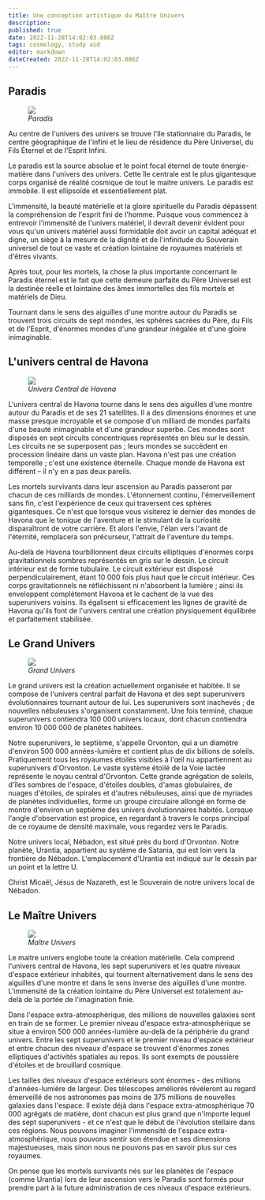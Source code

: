 ```yaml
---
title: Une conception artistique du Maître Univers
description:
published: true
date: 2022-11-28T14:02:03.086Z
tags: cosmology, study aid
editor: markdown
dateCreated: 2022-11-28T14:02:03.086Z
---
```


## Paradis

<figure id="Master_fig_1" class="image urantiapedia">
<img src="/image/article/Paradise-700.jpg">
<figcaption><em>Paradis</em></figcaption>
</figure>

Au centre de l'univers des univers se trouve l'Ile stationnaire du Paradis, le centre géographique de l'infini et le lieu de résidence du Père Universel, du Fils Éternel et de l'Esprit Infini.

Le paradis est la source absolue et le point focal éternel de toute énergie-matière dans l'univers des univers. Cette île centrale est le plus gigantesque corps organisé de réalité cosmique de tout le maitre univers. Le paradis est immobile. Il est ellipsoïde et essentiellement plat.

L'immensité, la beauté matérielle et la gloire spirituelle du Paradis dépassent la compréhension de l'esprit fini de l'homme. Puisque vous commencez à entrevoir l'immensité de l'univers matériel, il devrait devenir évident pour vous qu'un univers matériel aussi formidable doit avoir un capital adéquat et digne, un siège à la mesure de la dignité et de l'infinitude du Souverain universel de tout ce vaste et création lointaine de royaumes matériels et d'êtres vivants.

Après tout, pour les mortels, la chose la plus importante concernant le Paradis éternel est le fait que cette demeure parfaite du Père Universel est la destinée réelle et lointaine des âmes immortelles des fils mortels et matériels de Dieu.

Tournant dans le sens des aiguilles d'une montre autour du Paradis se trouvent trois circuits de sept mondes, les sphères sacrées du Père, du Fils et de l'Esprit, d'énormes mondes d'une grandeur inégalée et d'une gloire inimaginable.

## L'univers central de Havona

<figure id="Master_fig_2" class="image urantiapedia">
<img src="/image/article/Central-Universe-of-Havona-700.jpg">
<figcaption><em>Univers Central de Havona</em></figcaption>
</figure>

L'univers central de Havona tourne dans le sens des aiguilles d'une montre autour du Paradis et de ses 21 satellites. Il a des dimensions énormes et une masse presque incroyable et se compose d'un milliard de mondes parfaits d'une beauté inimaginable et d'une grandeur superbe. Ces mondes sont disposés en sept circuits concentriques représentés en bleu sur le dessin. Les circuits ne se superposent pas ; leurs mondes se succèdent en procession linéaire dans un vaste plan. Havona n'est pas une création temporelle ; c'est une existence éternelle. Chaque monde de Havona est différent – ​​il n'y en a pas deux pareils.

Les mortels survivants dans leur ascension au Paradis passeront par chacun de ces milliards de mondes. L'étonnement continu, l'émerveillement sans fin, c'est l'expérience de ceux qui traversent ces sphères gigantesques. Ce n'est que lorsque vous visiterez le dernier des mondes de Havona que le tonique de l'aventure et le stimulant de la curiosité disparaîtront de votre carrière. Et alors l'envie, l'élan vers l'avant de l'éternité, remplacera son précurseur, l'attrait de l'aventure du temps.

Au-delà de Havona tourbillonnent deux circuits elliptiques d'énormes corps gravitationnels sombres représentés en gris sur le dessin. Le circuit intérieur est de forme tubulaire. Le circuit extérieur est disposé perpendiculairement, étant 10 000 fois plus haut que le circuit intérieur. Ces corps gravitationnels ne réfléchissent ni n'absorbent la lumière ; ainsi ils enveloppent complètement Havona et le cachent de la vue des superunivers voisins. Ils égalisent si efficacement les lignes de gravité de Havona qu'ils font de l'univers central une création physiquement équilibrée et parfaitement stabilisée.

## Le Grand Univers

<figure id="Master_fig_3" class="image urantiapedia">
<img src="/image/article/Grand-Universe-700.jpg">
<figcaption><em>Grand Univers</em></figcaption>
</figure>

Le grand univers est la création actuellement organisée et habitée. Il se compose de l'univers central parfait de Havona et des sept superunivers évolutionnaires tournant autour de lui. Les superunivers sont inachevés ; de nouvelles nébuleuses s'organisent constamment. Une fois terminé, chaque superunivers contiendra 100 000 univers locaux, dont chacun contiendra environ 10 000 000 de planètes habitées.

Notre superunivers, le septième, s'appelle Orvonton, qui a un diamètre d'environ 500 000 années-lumière et contient plus de dix billions de soleils. Pratiquement tous les royaumes étoilés visibles à l'œil nu appartiennent au superunivers d'Orvonton. Le vaste système étoilé de la Voie lactée représente le noyau central d'Orvonton. Cette grande agrégation de soleils, d'îles sombres de l'espace, d'étoiles doubles, d'amas globulaires, de nuages ​​d'étoiles, de spirales et d'autres nébuleuses, ainsi que de myriades de planètes individuelles, forme un groupe circulaire allongé en forme de montre d'environ un septième des univers évolutionnaires habités. Lorsque l'angle d'observation est propice, en regardant à travers le corps principal de ce royaume de densité maximale, vous regardez vers le Paradis.

Notre univers local, Nébadon, est situé près du bord d'Orvonton. Notre planète, Urantia, appartient au système de Satania, qui est loin vers la frontière de Nébadon. L'emplacement d'Urantia est indiqué sur le dessin par un point et la lettre U.

Christ Micaël, Jésus de Nazareth, est le Souverain de notre univers local de Nébadon.

## Le Maître Univers

<figure id="Master_fig_4" class="image urantiapedia">
<img src="/image/article/Master-Universe-700.jpg">
<figcaption><em>Maître Univers</em></figcaption>
</figure>

Le maitre univers englobe toute la création matérielle. Cela comprend l'univers central de Havona, les sept superunivers et les quatre niveaux d'espace extérieur inhabités, qui tournent alternativement dans le sens des aiguilles d'une montre et dans le sens inverse des aiguilles d'une montre. L'immensité de la création lointaine du Père Universel est totalement au-delà de la portée de l'imagination finie.

Dans l'espace extra-atmosphérique, des millions de nouvelles galaxies sont en train de se former. Le premier niveau d'espace extra-atmosphérique se situe à environ 500 000 années-lumière au-delà de la périphérie du grand univers. Entre les sept superunivers et le premier niveau d'espace extérieur et entre chacun des niveaux d'espace se trouvent d'énormes zones elliptiques d'activités spatiales au repos. Ils sont exempts de poussière d'étoiles et de brouillard cosmique.

Les tailles des niveaux d'espace extérieurs sont énormes - des millions d'années-lumière de largeur. Des télescopes améliorés révéleront au regard émerveillé de nos astronomes pas moins de 375 millions de nouvelles galaxies dans l'espace. Il existe déjà dans l'espace extra-atmosphérique 70 000 agrégats de matière, dont chacun est plus grand que n'importe lequel des sept superunivers - et ce n'est que le début de l'évolution stellaire dans ces régions. Nous pouvons imaginer l'immensité de l'espace extra-atmosphérique, nous pouvons sentir son étendue et ses dimensions majestueuses, mais sinon nous ne pouvons pas en savoir plus sur ces royaumes.

On pense que les mortels survivants nés sur les planètes de l'espace (comme Urantia) lors de leur ascension vers le Paradis sont formés pour prendre part à la future administration de ces niveaux d'espace extérieurs.